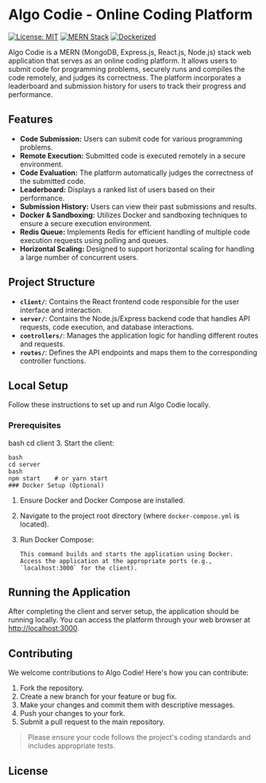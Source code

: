 # Algo Codie - Online Coding Platform

[![License: MIT](https://img.shields.io/badge/License-MIT-yellow.svg)](https://opensource.org/licenses/MIT)
[![MERN Stack](https://img.shields.io/badge/MERN-Stack-green.svg)](https://www.mongodb.com/mern-stack)
[![Dockerized](https://img.shields.io/badge/Docker-Ready-blue.svg)](https://www.docker.com/)

Algo Codie is a MERN (MongoDB, Express.js, React.js, Node.js) stack web application that serves as an online coding platform. It allows users to submit code for programming problems, securely runs and compiles the code remotely, and judges its correctness. The platform incorporates a leaderboard and submission history for users to track their progress and performance.

## Features

-   **Code Submission:** Users can submit code for various programming problems.
-   **Remote Execution:** Submitted code is executed remotely in a secure environment.
-   **Code Evaluation:** The platform automatically judges the correctness of the submitted code.
-   **Leaderboard:** Displays a ranked list of users based on their performance.
-   **Submission History:** Users can view their past submissions and results.
-   **Docker & Sandboxing:** Utilizes Docker and sandboxing techniques to ensure a secure execution environment.
-   **Redis Queue:** Implements Redis for efficient handling of multiple code execution requests using polling and queues.
-   **Horizontal Scaling:** Designed to support horizontal scaling for handling a large number of concurrent users.

## Project Structure

-   **`client/`**: Contains the React frontend code responsible for the user interface and interaction.
-   **`server/`**: Contains the Node.js/Express backend code that handles API requests, code execution, and database interactions.
-   **`controllers/`**: Manages the application logic for handling different routes and requests.
-   **`routes/`**: Defines the API endpoints and maps them to the corresponding controller functions.

## Local Setup

Follow these instructions to set up and run Algo Codie locally.

### Prerequisites

bash
    cd client
    3.  Start the client:

    bash
    cd server
    bash
    npm start    # or yarn start
    ### Docker Setup (Optional)

1.  Ensure Docker and Docker Compose are installed.

2.  Navigate to the project root directory (where `docker-compose.yml` is located).

3.  Run Docker Compose:

        This command builds and starts the application using Docker.  Access the application at the appropriate ports (e.g., `localhost:3000` for the client).

## Running the Application

After completing the client and server setup, the application should be running locally. You can access the platform through your web browser at [http://localhost:3000](http://localhost:3000).

## Contributing

We welcome contributions to Algo Codie! Here's how you can contribute:

1.  Fork the repository.
2.  Create a new branch for your feature or bug fix.
3.  Make your changes and commit them with descriptive messages.
4.  Push your changes to your fork.
5.  Submit a pull request to the main repository.

> Please ensure your code follows the project's coding standards and includes appropriate tests.

## License
